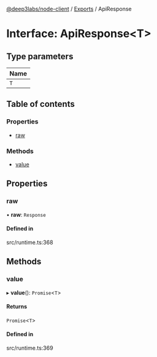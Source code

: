 [@deep3labs/node-client](../README.md) / [Exports](../modules.md) / ApiResponse

# Interface: ApiResponse<T\>

## Type parameters

| Name |
| :------ |
| `T` |

## Table of contents

### Properties

- [raw](ApiResponse.md#raw)

### Methods

- [value](ApiResponse.md#value)

## Properties

### raw

• **raw**: `Response`

#### Defined in

src/runtime.ts:368

## Methods

### value

▸ **value**(): `Promise`<`T`\>

#### Returns

`Promise`<`T`\>

#### Defined in

src/runtime.ts:369
